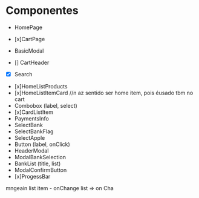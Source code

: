 # Componentes

- HomePage
- [x]CartPage
- BasicModal

- [] CartHeader
- [x] Search
- [x]HomeListProducts
- [x]HomeListItemCard //n az sentido ser home item, pois éusado tbm no cart
- Combobox (label, select)
- [x]CardListItem
- PaymentsInfo
- SelectBank
- SelectBankFlag
- SelectApple
- Button (label, onClick)
- HeaderModal
- ModalBankSelection
- BankList (title, list)
- ModalConfirmButton
- [x]ProgessBar



mngeain
  list
    item
      - onChange
  list  => on Cha
